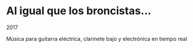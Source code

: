 # Al igual que los broncistas...

2017

Música para guitarra eléctrica, clarinete bajo y electrónica en tiempo real